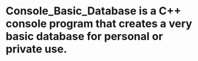 # Console_Basic_Database is a C++ console program that creates a very basic database for personal or private use.
